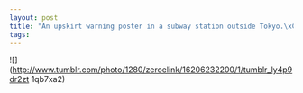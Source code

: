 ```yaml
--- 
layout: post
title: "An upskirt warning poster in a subway station outside Tokyo.\xC2\xA0Photo by Jeff Epp."
tags: 
---
```

![](http://www.tumblr.com/photo/1280/zeroelink/16206232200/1/tumblr_ly4p9dr2zt
1qb7xa2)

